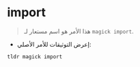 # import

> هذا الأمر هو اسم مستعار لـ `magick import`.

- إعرض التوثيقات للأمر الأصلي:

`tldr magick import`
